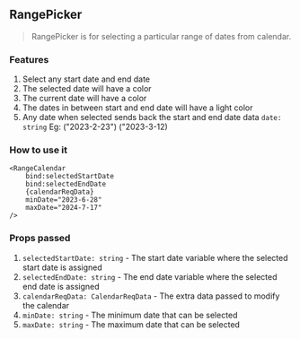 ## RangePicker
> RangePicker is for selecting a particular range of dates from calendar.

### Features
1. Select any start date and end date
2. The selected date will have a color
3. The current date will have a color
4. The dates in between start and end date will have a light color
4. Any date when selected sends back the start and end date data
	`date: string` Eg: ("2023-2-23") ("2023-3-12)

### How to use it
```
<RangeCalendar
    bind:selectedStartDate
    bind:selectedEndDate
    {calendarReqData}
    minDate="2023-6-28"
    maxDate="2024-7-17"
/>
```

### Props passed
1. `selectedStartDate: string` - The start date variable where the selected start date is assigned
2. `selectedEndDate: string` - The end date variable where the selected end date is assigned
3. `calendarReqData: CalendarReqData` - The extra data passed to modify the calendar
4. `minDate: string` - The minimum date that can be selected
5. `maxDate: string` - The maximum date that can be selected